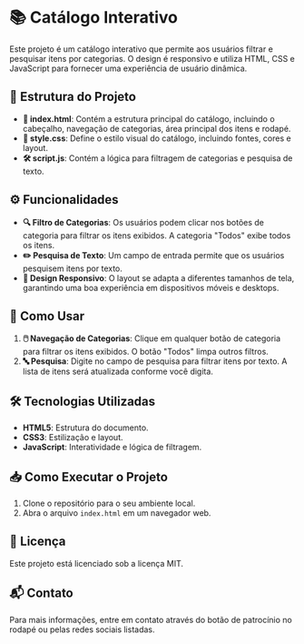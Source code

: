 # 📚 Catálogo Interativo

Este projeto é um catálogo interativo que permite aos usuários filtrar e pesquisar itens por categorias. O design é responsivo e utiliza HTML, CSS e JavaScript para fornecer uma experiência de usuário dinâmica.

## 📁 Estrutura do Projeto

- **📄 index.html**: Contém a estrutura principal do catálogo, incluindo o cabeçalho, navegação de categorias, área principal dos itens e rodapé.
- **🎨 style.css**: Define o estilo visual do catálogo, incluindo fontes, cores e layout.
- **🛠️ script.js**: Contém a lógica para filtragem de categorias e pesquisa de texto.

## ⚙️ Funcionalidades

- **🔍 Filtro de Categorias**: Os usuários podem clicar nos botões de categoria para filtrar os itens exibidos. A categoria "Todos" exibe todos os itens.
- **✏️ Pesquisa de Texto**: Um campo de entrada permite que os usuários pesquisem itens por texto.
- **📱 Design Responsivo**: O layout se adapta a diferentes tamanhos de tela, garantindo uma boa experiência em dispositivos móveis e desktops.

## 🚀 Como Usar

1. **🖱️ Navegação de Categorias**: Clique em qualquer botão de categoria para filtrar os itens exibidos. O botão "Todos" limpa outros filtros.
2. **🔤 Pesquisa**: Digite no campo de pesquisa para filtrar itens por texto. A lista de itens será atualizada conforme você digita.

## 🛠️ Tecnologias Utilizadas

- **HTML5**: Estrutura do documento.
- **CSS3**: Estilização e layout.
- **JavaScript**: Interatividade e lógica de filtragem.

## 📥 Como Executar o Projeto

1. Clone o repositório para o seu ambiente local.
2. Abra o arquivo `index.html` em um navegador web.

## 📜 Licença

Este projeto está licenciado sob a licença MIT.

## 📬 Contato

Para mais informações, entre em contato através do botão de patrocínio no rodapé ou pelas redes sociais listadas.
